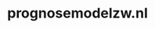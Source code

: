 ---
layout: post
title:  "prognosemodelzw.nl"
internal_url:  "/data/prognosemodelzw.nl.html"
categories: dutchgov
---